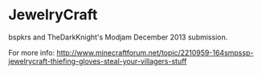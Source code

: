 JewelryCraft
==========
bspkrs and TheDarkKnight's Modjam December 2013 submission.

For more info: http://www.minecraftforum.net/topic/2210959-164smpssp-jewelrycraft-thiefing-gloves-steal-your-villagers-stuff
